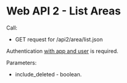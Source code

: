 # Web API 2 - List Areas

Call:
  *  GET request for /api2/area/list.json

Authentication [with app and user](/en/developers/core/webapi2.callauthentication.md) is required.

Parameters:
  *  include_deleted - boolean. 


